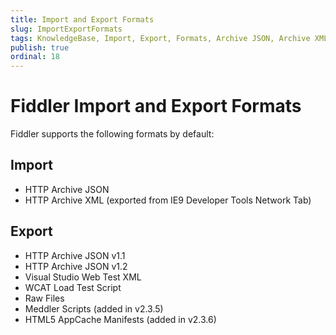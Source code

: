 ```yaml
---
title: Import and Export Formats
slug: ImportExportFormats
tags: KnowledgeBase, Import, Export, Formats, Archive JSON, Archive XML, Visual Studio Web Test, Raw Files, Meddler, AppCache Manifest
publish: true
ordinal: 18
---
```


Fiddler Import and Export Formats
=================================

Fiddler supports the following formats by default:

Import
------

+ HTTP Archive JSON
+ HTTP Archive XML (exported from IE9 Developer Tools Network Tab)

Export
------

+ HTTP Archive JSON v1.1
+ HTTP Archive JSON v1.2
+ Visual Studio Web Test XML
+ WCAT Load Test Script
+ Raw Files
+ Meddler Scripts (added in v2.3.5)
+ HTML5 AppCache Manifests (added in v2.3.6)